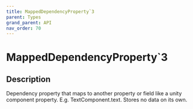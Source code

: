 ```yaml
---
title: MappedDependencyProperty`3
parent: Types
grand_parent: API
nav_order: 70
---
```


# MappedDependencyProperty`3

## Description

Dependency property that maps to another property or field like a unity component property. E.g. TextComponent.text. Stores no data on its own.
